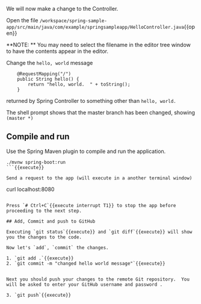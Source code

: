We will now make a change to the Controller.

Open the file `/workspace/spring-sample-app/src/main/java/com/example/springsampleapp/HelloController.java`{{open}}

**NOTE:  ** You may need to select the filename in the editor tree window to have the contents appear in the editor.

Change the `hello, world` message 

```
	@RequestMapping("/")
	public String hello() {
		return "hello, world.  " + toString();
	}
```

returned by Spring Controller to something other than `hello, world.`

The shell prompt shows that the master branch has been changed, showing `(master *)`

## Compile and run

Use the Spring Maven plugin to compile and run the application.

```
./mvnw spring-boot:run
```{{execute}}

Send a request to the app (will execute in a another terminal window)
```
curl localhost:8080
```{{execute T2}}

Press `# Ctrl+C`{{execute interrupt T1}} to stop the app before proceeding to the next step.

## Add, Commit and push to GitHub

Executing `git status`{{execute}} and `git diff`{{execute}} will show you the changes to the code.

Now let's `add`, `commit` the changes.

1. `git add .`{{execute}}
2. `git commit -m "changed hello world message"`{{execute}}


Next you should push your changes to the remote Git repository.  You will be asked to enter your GitHub username and password .

3. `git push`{{execute}}










